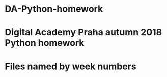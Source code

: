 # DA-Python-homework
# Digital Academy Praha autumn 2018 Python homework
# Files named by week numbers
